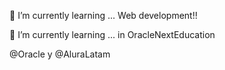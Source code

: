 <!-- ## POS con Laravel open source
Pequeño punto de venta con Laravel 7. 
![Bienvenida al sistema de ventas escrito en Laravel](https://horizondevs.net/imgs/linkedin_green.png)
-->

🌱 I’m currently learning ... Web development!!

🌱 I’m currently learning ... in OracleNextEducation

@Oracle y @AluraLatam

<!--
**SolisPDev/SolisPDev** is a ✨ _special_ ✨ repository because its `README.md` (this file) appears on your GitHub profile.

Here are some ideas to get you started:

- 🔭 I’m currently working on ...
- 
- 👯 I’m looking to collaborate on ...
- 🤔 I’m looking for help with ...
- 💬 Ask me about ...
- 📫 How to reach me: ...
- 😄 Pronouns: ...
- ⚡ Fun fact: ...
-->
